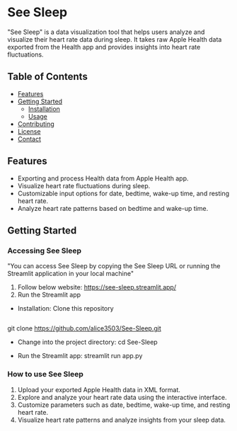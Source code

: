 # See Sleep

"See Sleep" is a data visualization tool that helps users analyze and visualize their heart rate data during sleep. It takes raw Apple Health data exported from the Health app and provides insights into heart rate fluctuations.

## Table of Contents

- [Features](#features)
- [Getting Started](#getting-started)
  - [Installation](#installation)
  - [Usage](#usage)
- [Contributing](#contributing)
- [License](#license)
- [Contact](#contact)

## Features

- Exporting and process Health data from Apple Health app.
- Visualize heart rate fluctuations during sleep.
- Customizable input options for date, bedtime, wake-up time, and resting heart rate.
- Analyze heart rate patterns based on bedtime and wake-up time.

## Getting Started

### Accessing See Sleep
 "You can access See Sleep by copying the See Sleep URL or running the Streamlit application in your local machine"

 1. Follow below website: https://see-sleep.streamlit.app/
 2. Run the Streamlit app
  - Installation: Clone this repository
      ```bash
   git clone https://github.com/alice3503/See-Sleep.git

  - Change into the project directory:
     cd See-Sleep

  - Run the Streamlit app:
    streamlit run app.py

### How to use See Sleep
1. Upload your exported Apple Health data in XML format.
2. Explore and analyze your heart rate data using the interactive interface.
3. Customize parameters such as date, bedtime, wake-up time, and resting heart rate.
4. Visualize heart rate patterns and analyze insights from your sleep data.
